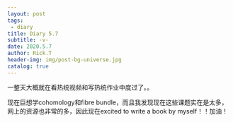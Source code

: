 ```yaml
---
layout: post
tags: 
 - diary
title: Diary 5.7
subtitle: -v-
date: 2020.5.7
author: Rick.T
header-img: img/post-bg-universe.jpg
catalog: true
---
```


一整天大概就在看热统视频和写热统作业中度过了。。

现在巨想学cohomology和fibre bundle，而且我发现现在这些课题实在是太多，网上的资源也非常的多，因此现在excited to write a book by myself！！加油！
